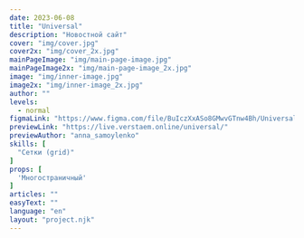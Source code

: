 ```yaml
---
date: 2023-06-08
title: "Universal"
description: "Новостной сайт"
cover: "img/cover.jpg"
cover2x: "img/cover_2x.jpg"
mainPageImage: "img/main-page-image.jpg"
mainPageImage2x: "img/main-page-image_2x.jpg"
image: "img/inner-image.jpg"
image2x: "img/inner-image_2x.jpg"
author: ""
levels:
  - normal
figmaLink: "https://www.figma.com/file/BuIczXxASo8GMwvGTnw4Bh/Universal?type=design&node-id=0%3A1&t=9Fc5X5cpspbf3m0D-1"
previewLink: "https://live.verstaem.online/universal/"
previewAuthor: "anna_samoylenko"
skills: [
  "Сетки (grid)"
]
props: [
  'Многостраничный'
]
articles: ""
easyText: ""
language: "en"
layout: "project.njk"
---
```

